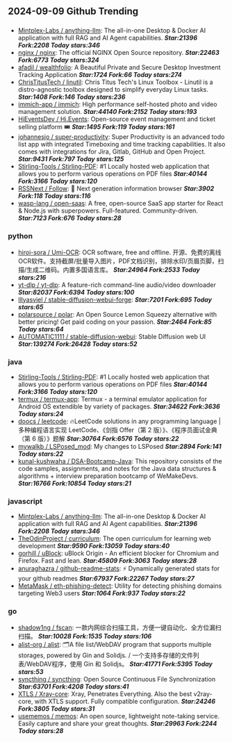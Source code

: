 ## 2024-09-09 Github Trending

### 
* [Mintplex-Labs / anything-llm](https://github.com/Mintplex-Labs/anything-llm): The all-in-one Desktop & Docker AI application with full RAG and AI Agent capabilities. ***Star:21396 Fork:2208 Today stars:346***
* [nginx / nginx](https://github.com/nginx/nginx): The official NGINX Open Source repository. ***Star:22463 Fork:6773 Today stars:324***
* [afadil / wealthfolio](https://github.com/afadil/wealthfolio): A Beautiful Private and Secure Desktop Investment Tracking Application ***Star:1724 Fork:66 Today stars:274***
* [ChrisTitusTech / linutil](https://github.com/ChrisTitusTech/linutil): Chris Titus Tech's Linux Toolbox - Linutil is a distro-agnostic toolbox designed to simplify everyday Linux tasks. ***Star:1408 Fork:146 Today stars:236***
* [immich-app / immich](https://github.com/immich-app/immich): High performance self-hosted photo and video management solution. ***Star:44140 Fork:2152 Today stars:193***
* [HiEventsDev / Hi.Events](https://github.com/HiEventsDev/Hi.Events): Open-source event management and ticket selling platform 🎟️ ***Star:1495 Fork:119 Today stars:161***
* [johannesjo / super-productivity](https://github.com/johannesjo/super-productivity): Super Productivity is an advanced todo list app with integrated Timeboxing and time tracking capabilities. It also comes with integrations for Jira, Gitlab, GitHub and Open Project. ***Star:9431 Fork:797 Today stars:125***
* [Stirling-Tools / Stirling-PDF](https://github.com/Stirling-Tools/Stirling-PDF): #1 Locally hosted web application that allows you to perform various operations on PDF files ***Star:40144 Fork:3166 Today stars:120***
* [RSSNext / Follow](https://github.com/RSSNext/Follow): 🧡 Next generation information browser ***Star:3902 Fork:118 Today stars:116***
* [wasp-lang / open-saas](https://github.com/wasp-lang/open-saas): A free, open-source SaaS app starter for React & Node.js with superpowers. Full-featured. Community-driven. ***Star:7123 Fork:676 Today stars:28***

### python
* [hiroi-sora / Umi-OCR](https://github.com/hiroi-sora/Umi-OCR): OCR software, free and offline. 开源、免费的离线OCR软件。支持截屏/批量导入图片，PDF文档识别，排除水印/页眉页脚，扫描/生成二维码。内置多国语言库。 ***Star:24964 Fork:2533 Today stars:216***
* [yt-dlp / yt-dlp](https://github.com/yt-dlp/yt-dlp): A feature-rich command-line audio/video downloader ***Star:82037 Fork:6394 Today stars:100***
* [lllyasviel / stable-diffusion-webui-forge](https://github.com/lllyasviel/stable-diffusion-webui-forge):  ***Star:7201 Fork:695 Today stars:65***
* [polarsource / polar](https://github.com/polarsource/polar): An Open Source Lemon Squeezy alternative with better pricing! Get paid coding on your passion. ***Star:2464 Fork:85 Today stars:64***
* [AUTOMATIC1111 / stable-diffusion-webui](https://github.com/AUTOMATIC1111/stable-diffusion-webui): Stable Diffusion web UI ***Star:139274 Fork:26428 Today stars:52***

### java
* [Stirling-Tools / Stirling-PDF](https://github.com/Stirling-Tools/Stirling-PDF): #1 Locally hosted web application that allows you to perform various operations on PDF files ***Star:40144 Fork:3166 Today stars:120***
* [termux / termux-app](https://github.com/termux/termux-app): Termux - a terminal emulator application for Android OS extendible by variety of packages. ***Star:34622 Fork:3636 Today stars:24***
* [doocs / leetcode](https://github.com/doocs/leetcode): 🔥LeetCode solutions in any programming language | 多种编程语言实现 LeetCode、《剑指 Offer（第 2 版）》、《程序员面试金典（第 6 版）》题解 ***Star:30764 Fork:6576 Today stars:22***
* [mywalkb / LSPosed_mod](https://github.com/mywalkb/LSPosed_mod): My changes to LSPosed ***Star:2894 Fork:141 Today stars:22***
* [kunal-kushwaha / DSA-Bootcamp-Java](https://github.com/kunal-kushwaha/DSA-Bootcamp-Java): This repository consists of the code samples, assignments, and notes for the Java data structures & algorithms + interview preparation bootcamp of WeMakeDevs. ***Star:16766 Fork:10854 Today stars:21***

### javascript
* [Mintplex-Labs / anything-llm](https://github.com/Mintplex-Labs/anything-llm): The all-in-one Desktop & Docker AI application with full RAG and AI Agent capabilities. ***Star:21396 Fork:2208 Today stars:346***
* [TheOdinProject / curriculum](https://github.com/TheOdinProject/curriculum): The open curriculum for learning web development ***Star:9590 Fork:13059 Today stars:40***
* [gorhill / uBlock](https://github.com/gorhill/uBlock): uBlock Origin - An efficient blocker for Chromium and Firefox. Fast and lean. ***Star:45809 Fork:3063 Today stars:28***
* [anuraghazra / github-readme-stats](https://github.com/anuraghazra/github-readme-stats): ⚡ Dynamically generated stats for your github readmes ***Star:67937 Fork:22267 Today stars:27***
* [MetaMask / eth-phishing-detect](https://github.com/MetaMask/eth-phishing-detect): Utility for detecting phishing domains targeting Web3 users ***Star:1064 Fork:937 Today stars:22***

### go
* [shadow1ng / fscan](https://github.com/shadow1ng/fscan): 一款内网综合扫描工具，方便一键自动化、全方位漏扫扫描。 ***Star:10028 Fork:1535 Today stars:106***
* [alist-org / alist](https://github.com/alist-org/alist): 🗂️A file list/WebDAV program that supports multiple storages, powered by Gin and Solidjs. / 一个支持多存储的文件列表/WebDAV程序，使用 Gin 和 Solidjs。 ***Star:41771 Fork:5395 Today stars:53***
* [syncthing / syncthing](https://github.com/syncthing/syncthing): Open Source Continuous File Synchronization ***Star:63701 Fork:4208 Today stars:41***
* [XTLS / Xray-core](https://github.com/XTLS/Xray-core): Xray, Penetrates Everything. Also the best v2ray-core, with XTLS support. Fully compatible configuration. ***Star:24246 Fork:3805 Today stars:31***
* [usememos / memos](https://github.com/usememos/memos): An open source, lightweight note-taking service. Easily capture and share your great thoughts. ***Star:29963 Fork:2244 Today stars:28***
